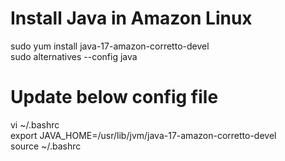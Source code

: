 # Install Java in Amazon Linux
sudo yum install java-17-amazon-corretto-devel  
sudo alternatives --config java   

# Update below config file
vi ~/.bashrc  
export JAVA_HOME=/usr/lib/jvm/java-17-amazon-corretto-devel  
source ~/.bashrc
 
